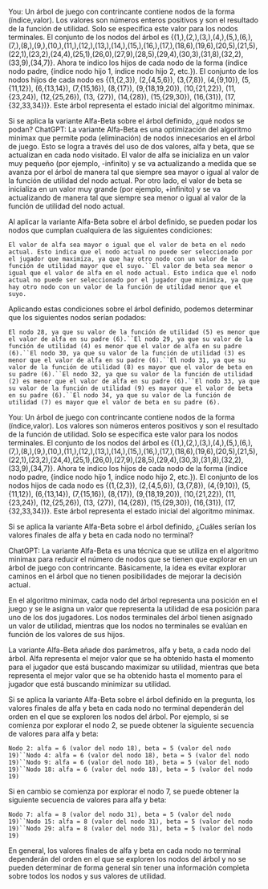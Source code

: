 You:
Un árbol de juego con contrincante contiene nodos de la forma (índice,valor). Los valores son números enteros positivos y son el resultado de la función de utilidad. Solo se especifica este valor para los nodos terminales. El conjunto de los nodos del árbol es {(1,),(2,),(3,),(4,),(5,),(6,),(7,),(8,),(9,),(10,),(11,),(12,),(13,),(14,),(15,),(16,),(17,),(18,6),(19,6),(20,5),(21,5),(22,1),(23,2),(24,4),(25,1),(26,0),(27,9),(28,5),(29,4),(30,3),(31,8),(32,2),(33,9),(34,7)}. Ahora te indico los hijos de cada nodo de la forma (índice nodo padre, {índice nodo hijo 1, índice nodo hijo 2, etc.}). El conjunto de los nodos hijos de cada nodo es {(1,{2,3}), (2,{4,5,6}), (3,{7,8}), (4,{9,10}), (5,{11,12}), (6,{13,14}), (7,{15,16}), (8,{17}), (9,{18,19,20}), (10,{21,22}), (11,{23,24}), (12,{25,26}), (13, {27}), (14,{28}), (15,{29,30}), (16,{31}), (17,{32,33,34})}. Este árbol representa el estado inicial del algoritmo minimax.

Si se aplica la variante Alfa-Beta sobre el árbol definido, ¿qué nodos se podan?
ChatGPT:
La variante Alfa-Beta es una optimización del algoritmo minimax que permite poda (eliminación) de nodos innecesarios en el árbol de juego. Esto se logra a través del uso de dos valores, alfa y beta, que se actualizan en cada nodo visitado. El valor de alfa se inicializa en un valor muy pequeño (por ejemplo, -infinito) y se va actualizando a medida que se avanza por el árbol de manera tal que siempre sea mayor o igual al valor de la función de utilidad del nodo actual. Por otro lado, el valor de beta se inicializa en un valor muy grande (por ejemplo, +infinito) y se va actualizando de manera tal que siempre sea menor o igual al valor de la función de utilidad del nodo actual.

Al aplicar la variante Alfa-Beta sobre el árbol definido, se pueden podar los nodos que cumplan cualquiera de las siguientes condiciones:

`El valor de alfa sea mayor o igual que el valor de beta en el nodo actual. Esto indica que el nodo actual no puede ser seleccionado por el jugador que maximiza, ya que hay otro nodo con un valor de la función de utilidad mayor que el suyo.``El valor de beta sea menor o igual que el valor de alfa en el nodo actual. Esto indica que el nodo actual no puede ser seleccionado por el jugador que minimiza, ya que hay otro nodo con un valor de la función de utilidad menor que el suyo.`

Aplicando estas condiciones sobre el árbol definido, podemos determinar que los siguientes nodos serían podados:

`El nodo 28, ya que su valor de la función de utilidad (5) es menor que el valor de alfa en su padre (6).``El nodo 29, ya que su valor de la función de utilidad (4) es menor que el valor de alfa en su padre (6).``El nodo 30, ya que su valor de la función de utilidad (3) es menor que el valor de alfa en su padre (6).``El nodo 31, ya que su valor de la función de utilidad (8) es mayor que el valor de beta en su padre (6).``El nodo 32, ya que su valor de la función de utilidad (2) es menor que el valor de alfa en su padre (6).``El nodo 33, ya que su valor de la función de utilidad (9) es mayor que el valor de beta en su padre (6).``El nodo 34, ya que su valor de la función de utilidad (7) es mayor que el valor de beta en su padre (6).`


You:
Un árbol de juego con contrincante contiene nodos de la forma (índice,valor). Los valores son números enteros positivos y son el resultado de la función de utilidad. Solo se especifica este valor para los nodos terminales. El conjunto de los nodos del árbol es {(1,),(2,),(3,),(4,),(5,),(6,),(7,),(8,),(9,),(10,),(11,),(12,),(13,),(14,),(15,),(16,),(17,),(18,6),(19,6),(20,5),(21,5),(22,1),(23,2),(24,4),(25,1),(26,0),(27,9),(28,5),(29,4),(30,3),(31,8),(32,2),(33,9),(34,7)}. Ahora te indico los hijos de cada nodo de la forma (índice nodo padre, {índice nodo hijo 1, índice nodo hijo 2, etc.}). El conjunto de los nodos hijos de cada nodo es {(1,{2,3}), (2,{4,5,6}), (3,{7,8}), (4,{9,10}), (5,{11,12}), (6,{13,14}), (7,{15,16}), (8,{17}), (9,{18,19,20}), (10,{21,22}), (11,{23,24}), (12,{25,26}), (13, {27}), (14,{28}), (15,{29,30}), (16,{31}), (17,{32,33,34})}. Este árbol representa el estado inicial del algoritmo minimax.

Si se aplica la variante Alfa-Beta sobre el árbol definido, 
¿Cuáles serían los valores finales de alfa y beta en cada nodo no terminal?

ChatGPT:
La variante Alfa-Beta es una técnica que se utiliza en el algoritmo minimax para reducir el número de nodos que se tienen que explorar en un árbol de juego con contrincante. Básicamente, la idea es evitar explorar caminos en el árbol que no tienen posibilidades de mejorar la decisión actual.

En el algoritmo minimax, cada nodo del árbol representa una posición en el juego y se le asigna un valor que representa la utilidad de esa posición para uno de los dos jugadores. Los nodos terminales del árbol tienen asignado un valor de utilidad, mientras que los nodos no terminales se evalúan en función de los valores de sus hijos.

La variante Alfa-Beta añade dos parámetros, alfa y beta, a cada nodo del árbol. Alfa representa el mejor valor que se ha obtenido hasta el momento para el jugador que está buscando maximizar su utilidad, mientras que beta representa el mejor valor que se ha obtenido hasta el momento para el jugador que está buscando minimizar su utilidad.

Si se aplica la variante Alfa-Beta sobre el árbol definido en la pregunta, los valores finales de alfa y beta en cada nodo no terminal dependerán del orden en el que se exploren los nodos del árbol. Por ejemplo, si se comienza por explorar el nodo 2, se puede obtener la siguiente secuencia de valores para alfa y beta:

`Nodo 2: alfa = 6 (valor del nodo 18), beta = 5 (valor del nodo 19)``Nodo 4: alfa = 6 (valor del nodo 18), beta = 5 (valor del nodo 19)``Nodo 9: alfa = 6 (valor del nodo 18), beta = 5 (valor del nodo 19)``Nodo 18: alfa = 6 (valor del nodo 18), beta = 5 (valor del nodo 19)`

Si en cambio se comienza por explorar el nodo 7, se puede obtener la siguiente secuencia de valores para alfa y beta:

`Nodo 7: alfa = 8 (valor del nodo 31), beta = 5 (valor del nodo 19)``Nodo 15: alfa = 8 (valor del nodo 31), beta = 5 (valor del nodo 19)``Nodo 29: alfa = 8 (valor del nodo 31), beta = 5 (valor del nodo 19)`

En general, los valores finales de alfa y beta en cada nodo no terminal dependerán del orden en el que se exploren los nodos del árbol y no se pueden determinar de forma general sin tener una información completa sobre todos los nodos y sus valores de utilidad.